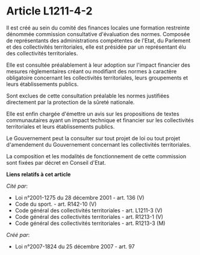 # Article L1211-4-2

Il est créé au sein du comité des finances locales une formation restreinte dénommée commission consultative d'évaluation des
normes. Composée de représentants des administrations compétentes de l'Etat, du Parlement et des collectivités territoriales,
elle est présidée par un représentant élu des collectivités territoriales. 

Elle est consultée préalablement à leur adoption sur l'impact financier des mesures règlementaires créant ou modifiant des
normes à caractère obligatoire concernant les collectivités territoriales, leurs groupements et leurs établissements
publics. 

Sont exclues de cette consultation préalable les normes justifiées directement par la protection de la sûreté nationale. 

Elle est enfin chargée d'émettre un avis sur les propositions de textes communautaires ayant un impact technique et financier
sur les collectivités territoriales et leurs établissements publics. 

Le Gouvernement peut la consulter sur tout projet de loi ou tout projet d'amendement du Gouvernement concernant les
collectivités territoriales. 

La composition et les modalités de fonctionnement de cette commission sont fixées par décret en Conseil d'Etat.

**Liens relatifs à cet article**

_Cité par_:

  - Loi n°2001-1275 du 28 décembre 2001 - art. 136 (V)
  - Code du sport. - art. R142-10 (V)
  - Code général des collectivités territoriales - art. L1211-3 (V)
  - Code général des collectivités territoriales - art. R1213-1 (V)
  - Code général des collectivités territoriales - art. R1213-3 (M)

_Créé par_:

  - Loi n°2007-1824 du 25 décembre 2007 - art. 97
